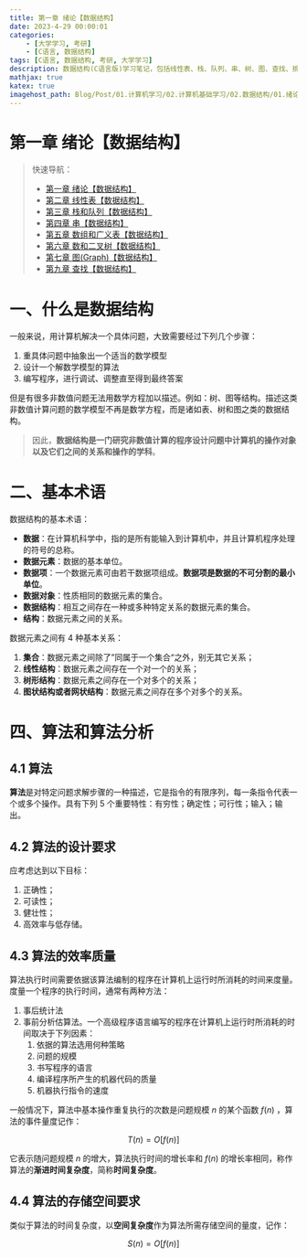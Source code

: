```yaml
---
title: 第一章 绪论【数据结构】
date: 2023-4-29 00:00:01
categories:
	- [大学学习, 考研]
	- [C语言, 数据结构]
tags: [C语言, 数据结构, 考研, 大学学习]
description: 数据结构(C语言版)学习笔记，包括线性表、栈、队列、串、树、图、查找、排序等内容。
mathjax: true
katex: true
imagehost_path: Blog/Post/01.计算机学习/02.计算机基础学习/02.数据结构/01.绪论.md/
---
```


# 第一章 绪论【数据结构】

> 快速导航：
>
> - [第一章 绪论【数据结构】](./01.绪论)
> - [第二章 线性表【数据结构】](./02.线性表)
> - [第三章 栈和队列【数据结构】](./03.栈和队列)
> - [第四章 串【数据结构】](./04.串)
> - [第五章 数组和广义表【数据结构】](./05.数组和广义表)
> - [第六章 数和二叉树【数据结构】](./06.数和二叉树)
> - [第七章 图(Graph)【数据结构】](./07.图Graph)
> - [第九章 查找【数据结构】](./09.查找)

# 一、什么是数据结构

一般来说，用计算机解决一个具体问题，大致需要经过下列几个步骤：

1. 重具体问题中抽象出一个适当的数学模型
2. 设计一个解数学模型的算法
3. 编写程序，进行调试、调整直至得到最终答案

但是有很多非数值问题无法用数学方程加以描述。例如：树、图等结构。描述这类非数值计算问题的数学模型不再是数学方程，而是诸如表、树和图之类的数据结构。

> 因此，**数据结构是一门研究非数值计算的程序设计问题中计算机的操作对象以及它们之间的关系和操作的学科**。

# 二、基本术语

数据结构的基本术语：

- **数据**：在计算机科学中，指的是所有能输入到计算机中，并且计算机程序处理的符号的总称。
- **数据元素**：数据的基本单位。
- **数据项**：一个数据元素可由若干数据项组成。**数据项是数据的不可分割的最小单位**。
- **数据对象**：性质相同的数据元素的集合。
- **数据结构**：相互之间存在一种或多种特定关系的数据元素的集合。
- **结构**：数据元素之间的关系。

数据元素之间有 4 种基本关系：

1. **集合**：数据元素之间除了”同属于一个集合“之外，别无其它关系；
2. **线性结构**：数据元素之间存在一个对一个的关系；
3. **树形结构**：数据元素之间存在一个对多个的关系；
4. **图状结构或者网状结构**：数据元素之间存在多个对多个的关系。

# 四、算法和算法分析

## 4.1 算法

**算法**是对特定问题求解步骤的一种描述，它是指令的有限序列，每一条指令代表一个或多个操作。具有下列 5 个重要特性：有穷性；确定性；可行性；输入；输出。

## 4.2 算法的设计要求

应考虑达到以下目标：

1. 正确性；
2. 可读性；
3. 健壮性；
4. 高效率与低存储。

## 4.3 算法的效率质量

算法执行时间需要依据该算法编制的程序在计算机上运行时所消耗的时间来度量。度量一个程序的执行时间，通常有两种方法：

1. 事后统计法
2. 事前分析估算法。一个高级程序语言编写的程序在计算机上运行时所消耗的时间取决于下列因素：
   1. 依据的算法选用何种策略
   2. 问题的规模
   3. 书写程序的语言
   4. 编译程序所产生的机器代码的质量
   5. 机器执行指令的速度

一般情况下，算法中基本操作重复执行的次数是问题规模 $n$ 的某个函数 $f(n)$ ，算法的事件量度记作：

$$
T(n) = O[f(n)]
$$

它表示随问题规模 $n$ 的增大，算法执行时间的增长率和 $f(n)$ 的增长率相同，称作算法的**渐进时间复杂度**，简称**时间复杂度**。

## 4.4 算法的存储空间要求

类似于算法的时间复杂度，以**空间复杂度**作为算法所需存储空间的量度，记作：

$$
S(n) = O[f(n)]
$$

